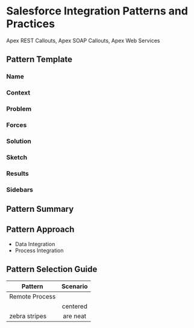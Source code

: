 # Salesforce Integration Patterns and Practices

Apex REST Callouts, Apex SOAP Callouts, Apex Web Services

## Pattern Template

### Name

### Context

### Problem

### Forces

### Solution

### Sketch

### Results

### Sidebars


## Pattern Summary


## Pattern Approach
 * Data Integration
 * Process Integration

## Pattern Selection Guide

| Pattern        | Scenario          |
| ------------- |:-------------:|
| Remote Process    |  |
|   | centered      |
| zebra stripes | are neat      |




